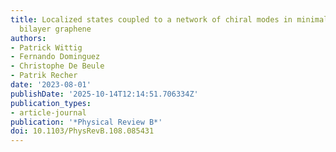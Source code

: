 ```yaml
---
title: Localized states coupled to a network of chiral modes in minimally twisted
  bilayer graphene
authors:
- Patrick Wittig
- Fernando Dominguez
- Christophe De Beule
- Patrik Recher
date: '2023-08-01'
publishDate: '2025-10-14T12:14:51.706334Z'
publication_types:
- article-journal
publication: '*Physical Review B*'
doi: 10.1103/PhysRevB.108.085431
---
```

